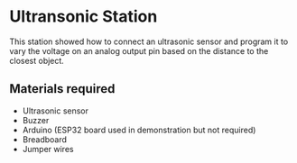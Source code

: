 # Ultransonic Station
This station showed how to connect an ultrasonic sensor and program it to vary the voltage on an analog output pin based on the distance to the closest object.

## Materials required
* Ultrasonic sensor
* Buzzer
* Arduino (ESP32 board used in demonstration but not required)
* Breadboard
* Jumper wires

